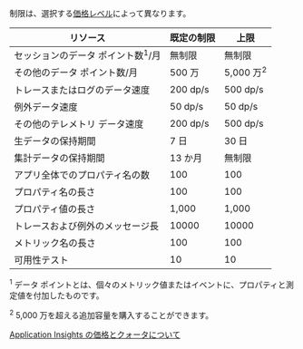  制限は、選択する[価格レベル](https://azure.microsoft.com/pricing/details/application-insights/)によって異なります。

**リソース** | **既定の制限** | **上限**
-------- | ------------- | -------------
セッションのデータ ポイント数<sup>1</sup>/月 | 無制限 | 無制限
その他のデータ ポイント数/月 | 500 万 | 5,000 万<sup>2</sup>
トレースまたはログのデータ速度 | 200 dp/s | 500 dp/s
例外データ速度 | 50 dp/s | 50 dp/s
その他のテレメトリ データ速度 | 200 dp/s | 500 dp/s
生データの保持期間 |7 日| 30 日
集計データの保持期間 | 13 か月 | 無制限
アプリ全体でのプロパティ名の数 | 100 | 100
プロパティ名の長さ | 100 | 100
プロパティ値の長さ | 1,000 | 1,000
トレースおよび例外のメッセージ長 | 10000 | 10000
メトリック名の長さ | 100 | 100
可用性テスト | 10 | 10

<sup>1</sup> データ ポイントとは、個々のメトリック値またはイベントに、プロパティと測定値を付加したものです。

<sup>2</sup> 5,000 万を超える追加容量を購入することができます。
 
[Application Insights の価格とクォータについて](../articles/application-insights/app-insights-pricing.md)

<!---HONumber=AcomDC_0302_2016-->